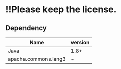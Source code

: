 # !!Please keep the license.

## Dependency

|Name|version|
|---|---| 
|Java|1.8+|
|apache.commons.lang3|-|

